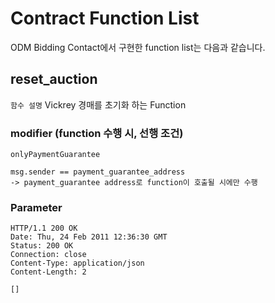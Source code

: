 # Contract Function List

ODM Bidding Contact에서 구현한 function list는 다음과 같습니다.

## reset_auction

`함수 설명`
    Vickrey 경매를 초기화 하는 Function

### modifier (function 수행 시, 선행 조건)

`onlyPaymentGuarantee`

    msg.sender == payment_guarantee_address
    -> payment_guarantee address로 function이 호출될 시에만 수행

### Parameter

    HTTP/1.1 200 OK
    Date: Thu, 24 Feb 2011 12:36:30 GMT
    Status: 200 OK
    Connection: close
    Content-Type: application/json
    Content-Length: 2

    []
